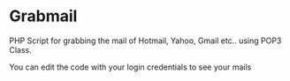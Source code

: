 Grabmail
========

PHP Script for grabbing the mail of Hotmail, Yahoo, Gmail etc.. using POP3 Class.

You can edit the code with your login credentials to see your mails
